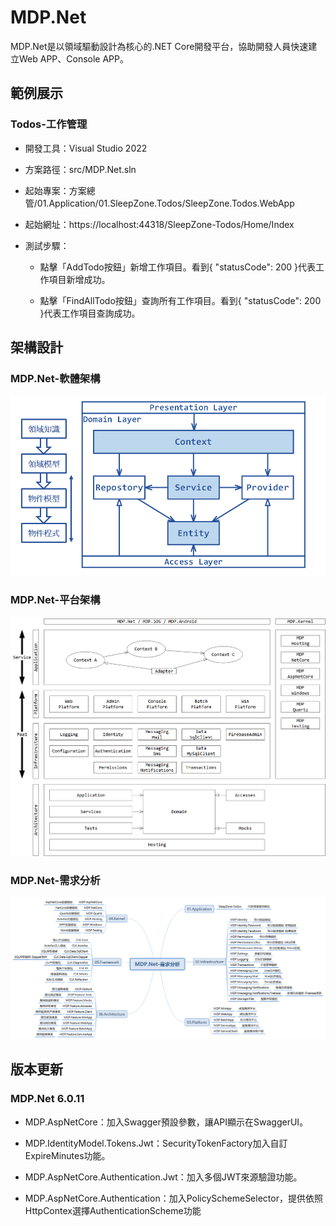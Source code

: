 # MDP.Net 

MDP.Net是以領域驅動設計為核心的.NET Core開發平台，協助開發人員快速建立Web APP、Console APP。


## 範例展示

### Todos-工作管理

- 開發工具：Visual Studio 2022 

- 方案路徑：src/MDP.Net.sln

- 起始專案：方案總管/01.Application/01.SleepZone.Todos/SleepZone.Todos.WebApp

- 起始網址：https://localhost:44318/SleepZone-Todos/Home/Index

- 測試步驟：

  - 點擊「AddTodo按鈕」新增工作項目。看到{ "statusCode": 200 }代表工作項目新增成功。

  - 點擊「FindAllTodo按鈕」查詢所有工作項目。看到{ "statusCode": 200 }代表工作項目查詢成功。


## 架構設計

### MDP.Net-軟體架構

![MDP.Net-軟體架構](https://raw.githubusercontent.com/Clark159/MDP.Net/master/doc/MDP.Net-%E8%BB%9F%E9%AB%94%E6%9E%B6%E6%A7%8B.png)

### MDP.Net-平台架構

![MDP.Net-平台架構](https://github.com/Clark159/MDP.Net/raw/master/doc/MDP.Net-%E5%B9%B3%E5%8F%B0%E6%9E%B6%E6%A7%8B.png)

### MDP.Net-需求分析

![MDP.Net-需求分析](https://raw.githubusercontent.com/Clark159/MDP.Net/master/doc/MDP.Net-%E9%9C%80%E6%B1%82%E5%88%86%E6%9E%90.png)


## 版本更新

### MDP.Net 6.0.11

- MDP.AspNetCore：加入Swagger預設參數，讓API顯示在SwaggerUI。

- MDP.IdentityModel.Tokens.Jwt：SecurityTokenFactory加入自訂ExpireMinutes功能。

- MDP.AspNetCore.Authentication.Jwt：加入多個JWT來源驗證功能。

- MDP.AspNetCore.Authentication：加入PolicySchemeSelector，提供依照HttpContex選擇AuthenticationScheme功能
